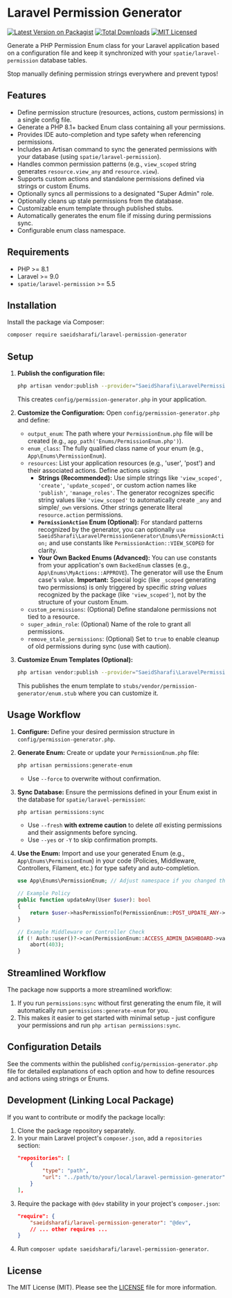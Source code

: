 # Laravel Permission Generator

[![Latest Version on Packagist](https://img.shields.io/packagist/v/saeidsharafi/laravel-permission-generator.svg?style=flat-square)](https://packagist.org/packages/saeidsharafi/laravel-permission-generator)
[![Total Downloads](https://img.shields.io/packagist/dt/saeidsharafi/laravel-permission-generator.svg?style=flat-square)](https://packagist.org/packages/saeidsharafi/laravel-permission-generator)
[![MIT Licensed](https://img.shields.io/badge/license-MIT-brightgreen.svg?style=flat-square)](LICENSE)

Generate a PHP Permission Enum class for your Laravel application based on a configuration file and keep it synchronized with your `spatie/laravel-permission` database tables.

Stop manually defining permission strings everywhere and prevent typos!

## Features

*   Define permission structure (resources, actions, custom permissions) in a single config file.
*   Generate a PHP 8.1+ backed Enum class containing all your permissions.
*   Provides IDE auto-completion and type safety when referencing permissions.
*   Includes an Artisan command to sync the generated permissions with your database (using `spatie/laravel-permission`).
*   Handles common permission patterns (e.g., `view_scoped` string generates `resource.view_any` and `resource.view`).
*   Supports custom actions and standalone permissions defined via strings or custom Enums.
*   Optionally syncs all permissions to a designated "Super Admin" role.
*   Optionally cleans up stale permissions from the database.
*   Customizable enum template through published stubs.
*   Automatically generates the enum file if missing during permissions sync.
*   Configurable enum class namespace.

## Requirements

*   PHP >= 8.1
*   Laravel >= 9.0
*   `spatie/laravel-permission` >= 5.5

## Installation

Install the package via Composer:

```bash
composer require saeidsharafi/laravel-permission-generator
```

## Setup

1.  **Publish the configuration file:**
    ```bash
    php artisan vendor:publish --provider="SaeidSharafi\LaravelPermissionGenerator\PermissionGeneratorServiceProvider" --tag="permission-generator-config"
    ```
    This creates `config/permission-generator.php` in your application.

2.  **Customize the Configuration:**
    Open `config/permission-generator.php` and define:
    *   `output_enum`: The path where your `PermissionEnum.php` file will be created (e.g., `app_path('Enums/PermissionEnum.php')`).
    *   `enum_class`: The fully qualified class name of your enum (e.g., `App\Enums\PermissionEnum`).
    *   `resources`: List your application resources (e.g., 'user', 'post') and their associated actions. Define actions using:
        *   **Strings (Recommended):** Use simple strings like `'view_scoped'`, `'create'`, `'update_scoped'`, or custom action names like `'publish'`, `'manage_roles'`. The generator recognizes specific string values like `'view_scoped'` to automatically create `_any` and simple/`_own` versions. Other strings generate literal `resource.action` permissions.
        *   **`PermissionAction` Enum (Optional):** For standard patterns recognized by the generator, you can optionally `use SaeidSharafi\LaravelPermissionGenerator\Enums\PermissionAction;` and use constants like `PermissionAction::VIEW_SCOPED` for clarity.
        *   **Your Own Backed Enums (Advanced):** You can use constants from your application's own `BackedEnum` classes (e.g., `App\Enums\MyActions::APPROVE`). The generator will use the Enum case's value. **Important:** Special logic (like `_scoped` generating two permissions) is only triggered by specific *string values* recognized by the package (like `'view_scoped'`), not by the structure of your custom Enum.
    *   `custom_permissions`: (Optional) Define standalone permissions not tied to a resource.
    *   `super_admin_role`: (Optional) Name of the role to grant all permissions.
    *   `remove_stale_permissions`: (Optional) Set to `true` to enable cleanup of old permissions during sync (use with caution).

3.  **Customize Enum Templates (Optional):**
    ```bash
    php artisan vendor:publish --provider="SaeidSharafi\LaravelPermissionGenerator\PermissionGeneratorServiceProvider" --tag="permission-generator-stubs"
    ```
    This publishes the enum template to `stubs/vendor/permission-generator/enum.stub` where you can customize it.

## Usage Workflow

1.  **Configure:** Define your desired permission structure in `config/permission-generator.php`.

2.  **Generate Enum:** Create or update your `PermissionEnum.php` file:
    ```bash
    php artisan permissions:generate-enum
    ```
    *   Use `--force` to overwrite without confirmation.

3.  **Sync Database:** Ensure the permissions defined in your Enum exist in the database for `spatie/laravel-permission`:
    ```bash
    php artisan permissions:sync
    ```
    *   Use `--fresh` **with extreme caution** to delete *all* existing permissions and their assignments before syncing.
    *   Use `--yes` or `-Y` to skip confirmation prompts.

4.  **Use the Enum:** Import and use your generated Enum (e.g., `App\Enums\PermissionEnum`) in your code (Policies, Middleware, Controllers, Filament, etc.) for type safety and auto-completion.
    ```php
    use App\Enums\PermissionEnum; // Adjust namespace if you changed the output path
    
    // Example Policy
    public function updateAny(User $user): bool
    {
        return $user->hasPermissionTo(PermissionEnum::POST_UPDATE_ANY->value);
    }
    
    // Example Middleware or Controller Check
    if (! Auth::user()?->can(PermissionEnum::ACCESS_ADMIN_DASHBOARD->value)) {
        abort(403);
    }
    ```

## Streamlined Workflow

The package now supports a more streamlined workflow:

1. If you run `permissions:sync` without first generating the enum file, it will automatically run `permissions:generate-enum` for you.
2. This makes it easier to get started with minimal setup - just configure your permissions and run `php artisan permissions:sync`.

## Configuration Details

See the comments within the published `config/permission-generator.php` file for detailed explanations of each option and how to define resources and actions using strings or Enums.

## Development (Linking Local Package)

If you want to contribute or modify the package locally:

1.  Clone the package repository separately.
2.  In your main Laravel project's `composer.json`, add a `repositories` section:
    ```json
    "repositories": [
        {
            "type": "path",
            "url": "../path/to/your/local/laravel-permission-generator"
        }
    ],
    ```
3.  Require the package with `@dev` stability in your project's `composer.json`:
    ```json
    "require": {
        "saeidsharafi/laravel-permission-generator": "@dev",
        // ... other requires ...
    }
    ```
4.  Run `composer update saeidsharafi/laravel-permission-generator`.

## License

The MIT License (MIT). Please see the [LICENSE](LICENSE) file for more information.

